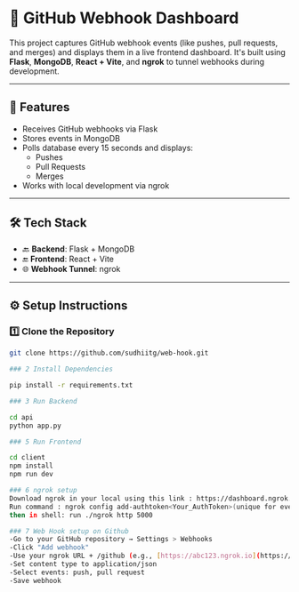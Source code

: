 # 🚀 GitHub Webhook Dashboard

This project captures GitHub webhook events (like pushes, pull requests, and merges) and displays them in a live frontend dashboard. It's built using **Flask**, **MongoDB**, **React + Vite**, and **ngrok** to tunnel webhooks during development.

---

## 📌 Features

- Receives GitHub webhooks via Flask
- Stores events in MongoDB
- Polls database every 15 seconds and displays:
  - Pushes
  - Pull Requests
  - Merges
- Works with local development via ngrok

---

## 🛠️ Tech Stack

- 🔙 **Backend**: Flask + MongoDB
- 🔚 **Frontend**: React + Vite
- 🌐 **Webhook Tunnel**: ngrok

---

## ⚙️ Setup Instructions

### 1️⃣ Clone the Repository

```bash
git clone https://github.com/sudhiitg/web-hook.git

### 2 Install Dependencies 

pip install -r requirements.txt

### 3 Run Backend  

cd api
python app.py

### 5 Run Frontend  

cd client
npm install
npm run dev

### 6 ngrok setup
Download ngrok in your local using this link : https://dashboard.ngrok.com/get-started/setup/windows
Run command : ngrok config add-authtoken<Your_AuthToken>(unique for every user);
then in shell: run ./ngrok http 5000

### 7 Web Hook setup on Github
-Go to your GitHub repository → Settings > Webhooks
-Click "Add webhook"
-Use your ngrok URL + /github (e.g., [https://abc123.ngrok.io](https://5c1c-2406-7400-61-3200-8409-b4ab-9045-bdc1.ngrok-free.app/github)
-Set content type to application/json
-Select events: push, pull request
-Save webhook


